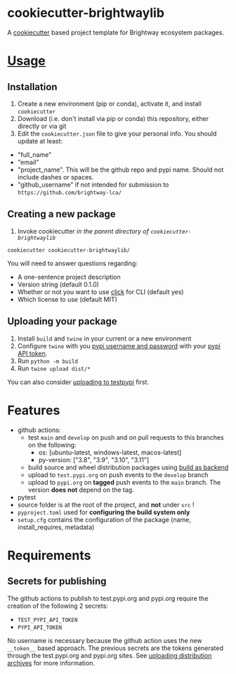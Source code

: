 # cookiecutter-brightwaylib

A [cookiecutter](https://cookiecutter.readthedocs.io/en/stable/index.html) based project template for Brightway ecosystem packages.

# [Usage](https://cookiecutter.readthedocs.io/en/stable/usage.html)

## Installation

1. Create a new environment (pip or conda), activate it, and install `cookiecutter`
2. Download (i.e. don't install via pip or conda) this repository, either directly or via git
3. Edit the `cookiecutter.json` file to give your personal info. You should update at least:

* "full_name"
* "email"
* "project_name". This will be the github repo and pypi name. Should not include dashes or spaces.
* "github_username" if not intended for submission to `https://github.com/brightway-lca/`

## Creating a new package

1. Invoke cookiecutter *in the parent directory of `cookiecutter-brightwaylib`*

```
cookiecutter cookiecutter-brightwaylib/
```

You will need to answer questions regarding:

+ A one-sentence project description
+ Version string (default 0.1.0)
+ Whether or not you want to use [click](https://click.palletsprojects.com/en/8.1.x/) for CLI (default yes)
+ Which license to use (default MIT)

## Uploading your package

1. Install `build` and `twine` in your current or a new environment
2. Configure `twine` with you [pypi username and password](https://twine.readthedocs.io/en/stable/#configuration) with your [pypi API token](https://pypi.org/help/#apitoken).
3. Run `python -m build` 
4. Run `twine upload dist/*`

You can also consider [uploading to testpypi](https://packaging.python.org/en/latest/tutorials/packaging-projects/#uploading-the-distribution-archives) first.

# Features

+ github actions:
    + test `main` and `develop` on push and on pull requests to this branches on the following:
        + os: [ubuntu-latest, windows-latest, macos-latest]
        + py-version: ["3.8", "3.9", "3.10", "3.11"]
    + build source and wheel distribution packages using [build as backend](https://packaging.python.org/en/latest/key_projects/#build)
    + upload to `test.pypi.org` on push events to the `develop` branch
    + upload to `pypi.org` on **tagged** push events to the `main` branch. The version **does not** depend on the tag.
+ pytest
+ source folder is at the root of the project, and **not** under `src` !
+ `pyproject.toml` used for **configuring the build system only**
+ `setup.cfg` contains the configuration of the package (name, install_requires, metadata)

# Requirements

## Secrets for publishing
The github actions to publish to test.pypi.org and pypi.org require the creation of the following 2 secrets:

+ `TEST_PYPI_API_TOKEN`
+ `PYPI_API_TOKEN`

No username is necessary because the github action uses the new `__token__` based approach.
The previous secrets are the tokens generated through the test.pypi.org and pypi.org sites.
See [uploading distribution archives](https://packaging.python.org/en/latest/tutorials/packaging-projects/#uploading-the-distribution-archives) for more information.
